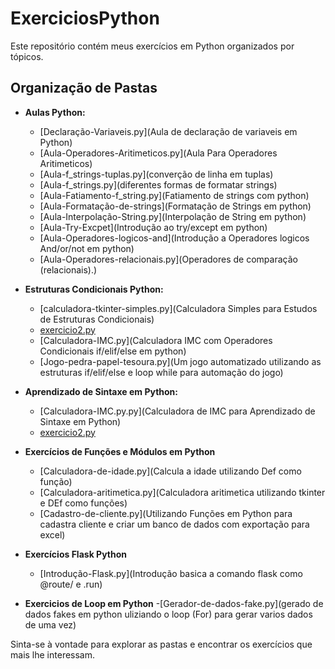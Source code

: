 # ExerciciosPython

Este repositório contém meus exercícios em Python organizados por tópicos.

## Organização de Pastas

- **Aulas Python:**
  - [Declaração-Variaveis.py](Aula de declaração de variaveis em Python)
  - [Aula-Operadores-Aritimeticos.py](Aula Para Operadores Aritimeticos)
  - [Aula-f_strings-tuplas.py](converção de linha em tuplas)
  - [Aula-f_strings.py](diferentes formas de formatar strings)
  - [Aula-Fatiamento-f_string.py](Fatiamento de strings com python)
  - [Aula-Formatação-de-strings](Formatação de Strings em python)
  - [Aula-Interpolação-String.py](Interpolação de String em python)
  - [Aula-Try-Excpet](Introdução ao try/except em python)
  - [Aula-Operadores-logicos-and](Introdução a Operadores logicos And/or/not em python)
  - [Aula-Operadores-relacionais.py](Operadores de comparação (relacionais).)


- **Estruturas Condicionais Python:**
  - [calculadora-tkinter-simples.py](Calculadora Simples para Estudos de Estruturas Condicionais)
  - [exercicio2.py](Tópico1/exercicio2.py)
  - [Calculadora-IMC.py](Calculadora IMC com Operadores Condicionais if/elif/else em python)
  - [Jogo-pedra-papel-tesoura.py](Um jogo automatizado utilizando as estruturas if/elif/else e loop while para automação do jogo)
  

- **Aprendizado de Sintaxe em Python:**
  - [Calculadora-IMC.py.py](Calculadora de IMC para Aprendizado de Sintaxe em Python)
  - [exercicio2.py](Tópico2/exercicio2.py)
  

- **Exercícios de Funções e Módulos em Python**
  - [Calculadora-de-idade.py](Calcula a idade utilizando Def como função)
  - [Calculadora-aritimetica.py](Calculadora aritimetica utilizando tkinter e DEf como funções)
  - [Cadastro-de-cliente.py](Utilizando Funções em Python para cadastra cliente e criar um banco de dados com exportação para excel)


- **Exercícios Flask Python**
  - [Introdução-Flask.py](Introdução basica a comando flask como @route/ e .run)


- **Exercicios de Loop em Python**
  -[Gerador-de-dados-fake.py](gerado de dados fakes em python uliziando o loop (For) para gerar varios dados de uma vez)



Sinta-se à vontade para explorar as pastas e encontrar os exercícios que mais lhe interessam.
